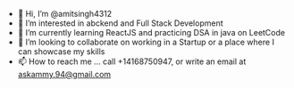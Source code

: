 - 👋 Hi, I’m @amitsingh4312
- 👀 I’m interested in abckend and Full Stack Development
- 🌱 I’m currently learning ReactJS and practicing DSA in java on LeetCode
- 💞️ I’m looking to collaborate on working in a Startup or a place where I can showcase my skills
- 📫 How to reach me ... call +14168750947, or write an email at askammy.94@gmail.com

